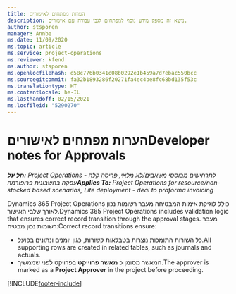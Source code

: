 ```yaml
---
title: הערות מפתחים לאישורים
description: נושא זה מספק מידע נוסף למפתחים לגבי עבודה עם אישורים.
author: stsporen
manager: Annbe
ms.date: 11/09/2020
ms.topic: article
ms.service: project-operations
ms.reviewer: kfend
ms.author: stsporen
ms.openlocfilehash: d58c776b0341c08b0292e1b459a7d7ebac550bcc
ms.sourcegitcommit: fa32b1893286f20271fa4ec4be8fc68bd135f53c
ms.translationtype: HT
ms.contentlocale: he-IL
ms.lasthandoff: 02/15/2021
ms.locfileid: "5290270"
---
```

# <a name="developer-notes-for-approvals"></a><span data-ttu-id="f8c80-103">הערות מפתחים לאישורים</span><span class="sxs-lookup"><span data-stu-id="f8c80-103">Developer notes for Approvals</span></span>

<span data-ttu-id="f8c80-104">_**חל על:** Project Operations לתרחישים מבוססי משאבים/לא מלאי, פריסה קלה - עסקה בחשבונית פרופורמה_</span><span class="sxs-lookup"><span data-stu-id="f8c80-104">_**Applies To:** Project Operations for resource/non-stocked based scenarios, Lite deployment - deal to proforma invoicing_</span></span>

<span data-ttu-id="f8c80-105">Dynamics 365 Project Operations כולל לוגיקת אימות המבטיחה מעבר רשומות נכון לאורך שלבי האישור.</span><span class="sxs-lookup"><span data-stu-id="f8c80-105">Dynamics 365 Project Operations includes validation logic that ensures correct record transition through the approval stages.</span></span> <span data-ttu-id="f8c80-106">מעבר רשומות נכון מבטיח:</span><span class="sxs-lookup"><span data-stu-id="f8c80-106">Correct record transitions ensure:</span></span> 

  - <span data-ttu-id="f8c80-107">כל השורות התומכות נוצרות בטבלאות קשורות, כגון יומנים ונתונים בפועל.</span><span class="sxs-lookup"><span data-stu-id="f8c80-107">All supporting rows are created in related tables, such as journals and actuals.</span></span>
  - <span data-ttu-id="f8c80-108">המאשר מסומן כ **מאשר פרוייקט** בפרויקט לפני שממשיך.</span><span class="sxs-lookup"><span data-stu-id="f8c80-108">The approver is marked as a **Project Approver** in the project before proceeding.</span></span>


[!INCLUDE[footer-include](../includes/footer-banner.md)]